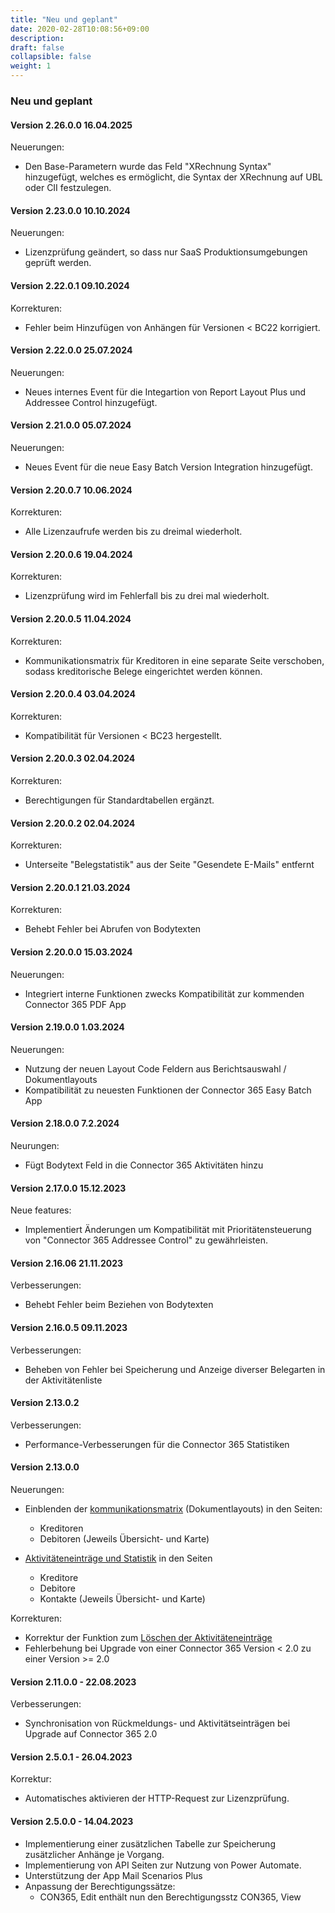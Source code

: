 ```yaml
---
title: "Neu und geplant"
date: 2020-02-28T10:08:56+09:00
description: 
draft: false
collapsible: false
weight: 1
---
```


### Neu und geplant

#### Version 2.26.0.0 16.04.2025
Neuerungen:
  - Den Base-Parametern wurde das Feld "XRechnung Syntax" hinzugefügt, welches es ermöglicht, die Syntax der XRechnung auf UBL oder CII festzulegen.

#### Version 2.23.0.0 10.10.2024
Neuerungen:
 - Lizenzprüfung geändert, so dass nur SaaS Produktionsumgebungen geprüft werden. 

#### Version 2.22.0.1 09.10.2024
Korrekturen:
 - Fehler beim Hinzufügen von Anhängen für Versionen < BC22 korrigiert. 

#### Version 2.22.0.0 25.07.2024
Neuerungen:
 - Neues internes Event für die Integartion von Report Layout Plus und Addressee Control hinzugefügt. 

#### Version 2.21.0.0 05.07.2024
Neuerungen:
 - Neues Event für die neue Easy Batch Version Integration hinzugefügt.

#### Version 2.20.0.7 10.06.2024
Korrekturen:
 - Alle Lizenzaufrufe werden bis zu dreimal wiederholt.

#### Version 2.20.0.6 19.04.2024
Korrekturen:
 - Lizenzprüfung wird im Fehlerfall bis zu drei mal wiederholt.

#### Version 2.20.0.5 11.04.2024
Korrekturen:
 - Kommunikationsmatrix für Kreditoren in eine separate Seite verschoben, sodass kreditorische Belege eingerichtet werden können.

#### Version 2.20.0.4 03.04.2024
Korrekturen:
 - Kompatibilität für Versionen < BC23 hergestellt.

#### Version 2.20.0.3 02.04.2024
Korrekturen:
 - Berechtigungen für Standardtabellen ergänzt.

#### Version 2.20.0.2 02.04.2024
Korrekturen:
 - Unterseite "Belegstatistik" aus der Seite "Gesendete E-Mails" entfernt 

#### Version 2.20.0.1 21.03.2024
Korrekturen:
 - Behebt Fehler bei Abrufen von Bodytexten

#### Version 2.20.0.0 15.03.2024
Neuerungen:
 - Integriert interne Funktionen zwecks Kompatibilität zur kommenden Connector 365 PDF App

#### Version 2.19.0.0 1.03.2024
Neuerungen:
 - Nutzung der neuen Layout Code Feldern aus Berichtsauswahl / Dokumentlayouts
 - Kompatibilität zu neuesten Funktionen der Connector 365 Easy Batch App

#### Version 2.18.0.0 7.2.2024
Neurungen:
  - Fügt Bodytext Feld in die Connector 365 Aktivitäten hinzu

#### Version 2.17.0.0 15.12.2023
Neue features:
 - Implementiert Änderungen um Kompatibilität mit Prioritätensteuerung von "Connector 365 Addressee Control" zu gewährleisten.

#### Version 2.16.06 21.11.2023
Verbesserungen:
 - Behebt Fehler beim Beziehen von Bodytexten

#### Version 2.16.0.5 09.11.2023
Verbesserungen:
 - Beheben von Fehler bei Speicherung und Anzeige diverser Belegarten in der Aktivitätenliste

#### Version 2.13.0.2
Verbesserungen:
- Performance-Verbesserungen für die Connector 365 Statistiken

#### Version 2.13.0.0
Neuerungen:
- Einblenden der [kommunikationsmatrix](/de-de/apps/base/first-steps/setup/communication-matrix/) (Dokumentlayouts) in den Seiten:
  * Kreditoren 
  * Debitoren
  (Jeweils Übersicht- und Karte)

- [Aktivitäteneinträge und Statistik](de-de/apps/base/first-steps/setup/infobox-extensions/) in den Seiten
  * Kreditore
  * Debitore
  * Kontakte
  (Jeweils Übersicht- und Karte)

Korrekturen:
- Korrektur der Funktion zum [Löschen der Aktivitäteneinträge](de-de/apps/base/first-steps/setup/delete-activity-files/)
- Fehlerbehung bei Upgrade von einer Connector 365 Version < 2.0 zu einer Version >= 2.0

#### Version 2.11.0.0 - 22.08.2023
 Verbesserungen:
  * Synchronisation von Rückmeldungs- und Aktivitätseinträgen bei Upgrade auf Connector 365 2.0

#### Version 2.5.0.1 - 26.04.2023
Korrektur:
- Automatisches aktivieren der HTTP-Request zur Lizenzprüfung.
#### Version 2.5.0.0 - 14.04.2023
- Implementierung einer zusätzlichen Tabelle zur Speicherung zusätzlicher Anhänge je Vorgang.
- Implementierung von API Seiten zur Nutzung von Power Automate.
- Unterstützung der App Mail Scenarios Plus
- Anpassung der Berechtigungssätze:
  - CON365, Edit enthält nun den Berechtigungsstz CON365, View 